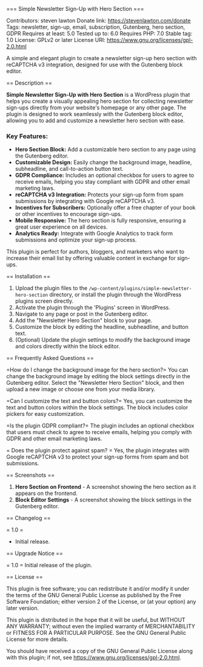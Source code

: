 === Simple Newsletter Sign-Up with Hero Section ===

Contributors: steven lawton
Donate link: https://stevenlawton.com/donate
Tags: newsletter, sign-up, email, subscription, Gutenberg, hero section, GDPR
Requires at least: 5.0
Tested up to: 6.0
Requires PHP: 7.0
Stable tag: 1.0
License: GPLv2 or later
License URI: https://www.gnu.org/licenses/gpl-2.0.html

A simple and elegant plugin to create a newsletter sign-up hero section with reCAPTCHA v3 integration, designed for use with the Gutenberg block editor.

== Description ==

**Simple Newsletter Sign-Up with Hero Section** is a WordPress plugin that helps you create a visually appealing hero section for collecting newsletter sign-ups directly from your website's homepage or any other page. The plugin is designed to work seamlessly with the Gutenberg block editor, allowing you to add and customize a newsletter hero section with ease.

### Key Features:
- **Hero Section Block:** Add a customizable hero section to any page using the Gutenberg editor.
- **Customizable Design:** Easily change the background image, headline, subheadline, and call-to-action button text.
- **GDPR Compliance:** Includes an optional checkbox for users to agree to receive emails, helping you stay compliant with GDPR and other email marketing laws.
- **reCAPTCHA v3 Integration:** Protects your sign-up form from spam submissions by integrating with Google reCAPTCHA v3.
- **Incentives for Subscribers:** Optionally offer a free chapter of your book or other incentives to encourage sign-ups.
- **Mobile Responsive:** The hero section is fully responsive, ensuring a great user experience on all devices.
- **Analytics Ready:** Integrate with Google Analytics to track form submissions and optimize your sign-up process.

This plugin is perfect for authors, bloggers, and marketers who want to increase their email list by offering valuable content in exchange for sign-ups.

== Installation ==

1. Upload the plugin files to the `/wp-content/plugins/simple-newsletter-hero-section` directory, or install the plugin through the WordPress plugins screen directly.
2. Activate the plugin through the 'Plugins' screen in WordPress.
3. Navigate to any page or post in the Gutenberg editor.
4. Add the "Newsletter Hero Section" block to your page.
5. Customize the block by editing the headline, subheadline, and button text.
6. (Optional) Update the plugin settings to modify the background image and colors directly within the block editor.

== Frequently Asked Questions ==

=How do I change the background image for the hero section?=
You can change the background image by editing the block settings directly in the Gutenberg editor. Select the "Newsletter Hero Section" block, and then upload a new image or choose one from your media library.

=Can I customize the text and button colors?=
Yes, you can customize the text and button colors within the block settings. The block includes color pickers for easy customization.

=Is the plugin GDPR compliant?=
The plugin includes an optional checkbox that users must check to agree to receive emails, helping you comply with GDPR and other email marketing laws.

= Does the plugin protect against spam? =
Yes, the plugin integrates with Google reCAPTCHA v3 to protect your sign-up forms from spam and bot submissions.

== Screenshots ==

1. **Hero Section on Frontend** - A screenshot showing the hero section as it appears on the frontend.
2. **Block Editor Settings** - A screenshot showing the block settings in the Gutenberg editor.

== Changelog ==

= 1.0 =
* Initial release.

== Upgrade Notice ==

= 1.0 =
Initial release of the plugin.

== License ==

This plugin is free software; you can redistribute it and/or modify it under the terms of the GNU General Public License as published by the Free Software Foundation; either version 2 of the License, or (at your option) any later version.

This plugin is distributed in the hope that it will be useful, but WITHOUT ANY WARRANTY; without even the implied warranty of MERCHANTABILITY or FITNESS FOR A PARTICULAR PURPOSE. See the GNU General Public License for more details.

You should have received a copy of the GNU General Public License along with this plugin; if not, see https://www.gnu.org/licenses/gpl-2.0.html.
